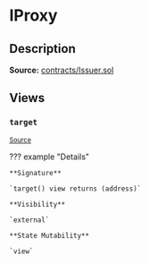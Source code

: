 # IProxy

## Description

**Source:** [contracts/Issuer.sol](https://github.com/Synthetixio/synthetix/tree/v2.97.3/contracts/Issuer.sol)

## Views

### `target`

<sub>[Source](https://github.com/Synthetixio/synthetix/tree/v2.97.3/contracts/Issuer.sol#L31)</sub>

??? example "Details"

    **Signature**

    `target() view returns (address)`

    **Visibility**

    `external`

    **State Mutability**

    `view`
